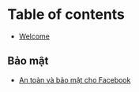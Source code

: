 # Table of contents

* [Welcome](README.md)

## Bảo mật

* [An toàn và bảo mật cho Facebook](bao-mat/facebook.md)
